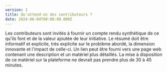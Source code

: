 ```yaml
---
version: 1
title: Qu'attend-on des contributeurs ?
date: 2024-06-04T00:00:00.000Z
---
```

Les contributeurs sont invités à fournir un compte rendu synthétique de ce qu'ils font et de la valeur ajoutée de leur initiative. Le résumé doit être informatif et explicite, très explicite sur le problème abordé, la dimension innovante et l'impact de celle-ci. Un lien peut être fourni vers une page web contenant une description et un matériel plus détaillés. La mise à disposition de ce matériel sur la plateforme ne devrait pas prendre plus de 30 à 45 minutes.
